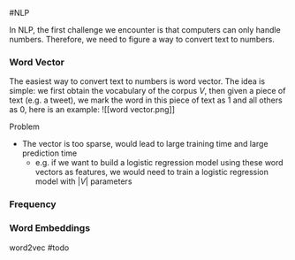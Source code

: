#NLP 

In NLP, the first challenge we encounter is that computers can only handle numbers. Therefore, we need to figure a way to convert text to numbers.

### Word Vector
The easiest way to convert text to numbers is word vector. The idea is simple: we first obtain the vocabulary of the corpus $V$, then given a piece of text (e.g. a tweet), we mark the word in this piece of text as 1 and all others as 0, here is an example:
![[word vector.png]]

Problem
- The vector is too sparse, would lead to large training time and large prediction time
	- e.g. if we want to build a logistic regression model using these word vectors as features, we would need to train a logistic regression model with $|V|$ parameters

### Frequency 


### Word Embeddings
word2vec #todo
